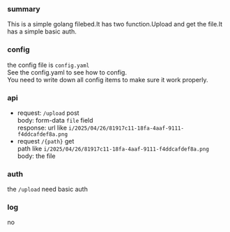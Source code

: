 ### summary
This is a simple golang filebed.It has two function.Upload and get the file.It has a simple basic auth.
### config
the config file is `config.yaml`  
See the config.yaml to see how to config.  
You need to write down all config items to make sure it work properly.
### api
- request: `/upload` post  
body: form-data `file` field  
response: url like `i/2025/04/26/81917c11-18fa-4aaf-9111-f4ddcafdef8a.png`
- request `/{path}` get  
path like `i/2025/04/26/81917c11-18fa-4aaf-9111-f4ddcafdef8a.png`  
body: the file
### auth
the `/upload` need basic auth
### log
no
